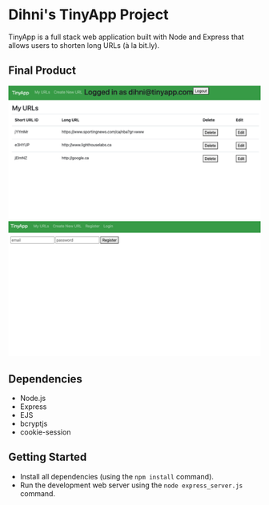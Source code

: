 # Dihni's TinyApp Project

TinyApp is a full stack web application built with Node and Express that allows users to shorten long URLs (à la bit.ly).

## Final Product

!["Screenshot of URLs Page"](https://github.com/dihnihassan/tinyapp/blob/main/docs/urls_page.png?raw=true)
!["Screenshot of Register Page"](https://github.com/dihnihassan/tinyapp/blob/main/docs/register_page.png?raw=true)

## Dependencies

- Node.js
- Express
- EJS
- bcryptjs
- cookie-session

## Getting Started

- Install all dependencies (using the `npm install` command).
- Run the development web server using the `node express_server.js` command.
